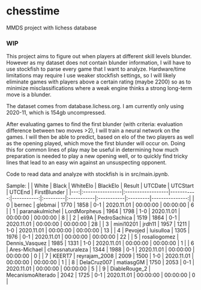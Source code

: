# chesstime
MMDS project with lichess database

### WIP

This project aims to figure out when players at different skill levels blunder. However as my dataset does not contain blunder information, I will have to use stockfish to parse every game that I want to analyze. Hardware/time limitations may require I use weaker stockfish settings, so I will likely eliminate games with players above a certain rating (maybe 2200) so as to minimize misclassifications where a weak engine thinks a strong long-term move is a blunder.

The dataset comes from database.lichess.org. I am currently only using 2020-11, which is 154gb uncompressed.

After evaluating games to find the first blunder (with criteria: evaluation difference between two moves >2), I will train a neural network on the games. I will then be able to predict, based on elo of the two players as well as the opening played, which move the first blunder will occur on.
Doing this for common lines of play may be useful in determining how much preparation is needed to play a new opening well, or to quickly find tricky lines that lead to an easy win against an unsuspecting opponent.

Code to read data and analyze with stockfish is in src/main.ipynb.

Sample:
|    | White           | Black             |   WhiteElo |   BlackElo | Result   | UTCDate    | UTCStart   | UTCEnd   |   FirstBlunder |
|---:|:----------------|:------------------|-----------:|-----------:|:---------|:-----------|:-----------|:---------|---------------:|
|  0 | bernec          | glebmai           |       1770 |       1858 | 0-1      | 2020.11.01 | 00:00:00   | 00:00:00 |              6 |
|  1 | paranakulmichel | LordMorpheus      |       1964 |       1798 | 1-0      | 2020.11.01 | 00:00:00   | 00:00:00 |              8 |
|  2 | eli9A           | PedroSachica      |       1519 |       1864 | 0-1      | 2020.11.01 | 00:00:00   | 00:00:00 |             28 |
|  3 | mini10201       | jrdh11            |       1957 |       1211 | 1-0      | 2020.11.01 | 00:00:00   | 00:00:00 |             13 |
|  4 | Pevojed         | luisulloa         |       1305 |       1976 | 0-1      | 2020.11.01 | 00:00:00   | 00:00:00 |             22 |
|  5 | rosaliogomez    | Dennis_Vasquez    |       1985 |       1331 | 1-0      | 2020.11.01 | 00:00:00   | 00:00:00 |              1 |
|  6 | Ares-Michael    | chessnaturaleza   |       1344 |       1988 | 0-1      | 2020.11.01 | 00:00:00   | 00:00:00 |              0 |
|  7 | KEERT7          | reyrajam_2008     |       2009 |       1500 | 1-0      | 2020.11.01 | 00:00:00   | 00:00:00 |              1 |
|  8 | DelaCruz007     | matiasgGM         |       1750 |       2053 | 0-1      | 2020.11.01 | 00:00:00   | 00:00:00 |              5 |
|  9 | DiableRouge_2   | MecanismoAlterado |       2042 |       1725 | 0-1      | 2020.11.01 | 00:00:00   | 00:00:00 |              0 |
